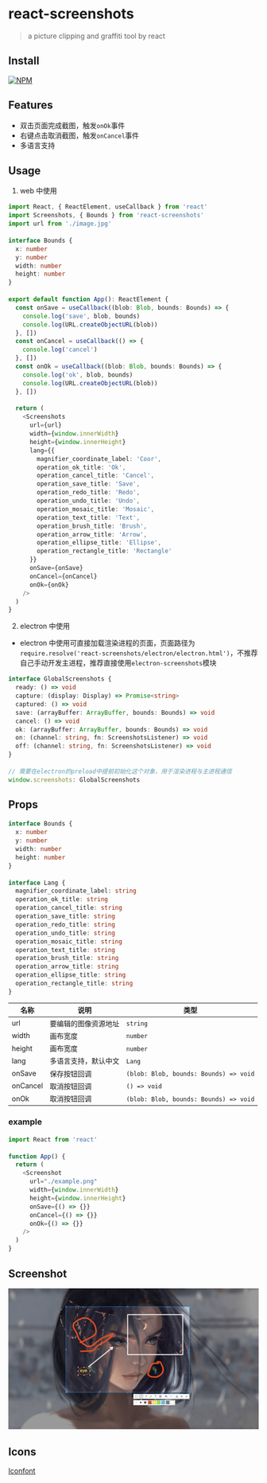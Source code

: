 # react-screenshots

> a picture clipping and graffiti tool by react

## Install

[![NPM](https://nodei.co/npm/react-screenshots.png?downloads=true&downloadRank=true&stars=true)](https://nodei.co/npm/react-screenshots/)

## Features

- 双击页面完成截图，触发`onOk`事件
- 右键点击取消截图，触发`onCancel`事件
- 多语言支持

## Usage

1. web 中使用

```ts
import React, { ReactElement, useCallback } from 'react'
import Screenshots, { Bounds } from 'react-screenshots'
import url from './image.jpg'

interface Bounds {
  x: number
  y: number
  width: number
  height: number
}

export default function App(): ReactElement {
  const onSave = useCallback((blob: Blob, bounds: Bounds) => {
    console.log('save', blob, bounds)
    console.log(URL.createObjectURL(blob))
  }, [])
  const onCancel = useCallback(() => {
    console.log('cancel')
  }, [])
  const onOk = useCallback((blob: Blob, bounds: Bounds) => {
    console.log('ok', blob, bounds)
    console.log(URL.createObjectURL(blob))
  }, [])

  return (
    <Screenshots
      url={url}
      width={window.innerWidth}
      height={window.innerHeight}
      lang={{
        magnifier_coordinate_label: 'Coor',
        operation_ok_title: 'Ok',
        operation_cancel_title: 'Cancel',
        operation_save_title: 'Save',
        operation_redo_title: 'Redo',
        operation_undo_title: 'Undo',
        operation_mosaic_title: 'Mosaic',
        operation_text_title: 'Text',
        operation_brush_title: 'Brush',
        operation_arrow_title: 'Arrow',
        operation_ellipse_title: 'Ellipse',
        operation_rectangle_title: 'Rectangle'
      }}
      onSave={onSave}
      onCancel={onCancel}
      onOk={onOk}
    />
  )
}
```

2. electron 中使用

- electron 中使用可直接加载渲染进程的页面，页面路径为`require.resolve('react-screenshots/electron/electron.html')`，不推荐自己手动开发主进程，推荐直接使用`electron-screenshots`模块

```ts
interface GlobalScreenshots {
  ready: () => void
  capture: (display: Display) => Promise<string>
  captured: () => void
  save: (arrayBuffer: ArrayBuffer, bounds: Bounds) => void
  cancel: () => void
  ok: (arrayBuffer: ArrayBuffer, bounds: Bounds) => void
  on: (channel: string, fn: ScreenshotsListener) => void
  off: (channel: string, fn: ScreenshotsListener) => void
}

// 需要在electron的preload中提前初始化这个对象，用于渲染进程与主进程通信
window.screenshots: GlobalScreenshots
```

## Props

```ts
interface Bounds {
  x: number
  y: number
  width: number
  height: number
}

interface Lang {
  magnifier_coordinate_label: string
  operation_ok_title: string
  operation_cancel_title: string
  operation_save_title: string
  operation_redo_title: string
  operation_undo_title: string
  operation_mosaic_title: string
  operation_text_title: string
  operation_brush_title: string
  operation_arrow_title: string
  operation_ellipse_title: string
  operation_rectangle_title: string
}
```

| 名称     | 说明                 | 类型                                   |
| -------- | -------------------- | -------------------------------------- |
| url      | 要编辑的图像资源地址 | `string`                               |
| width    | 画布宽度             | `number`                               |
| height   | 画布宽度             | `number`                               |
| lang     | 多语言支持，默认中文 | `Lang`                                 |
| onSave   | 保存按钮回调         | `(blob: Blob, bounds: Bounds) => void` |
| onCancel | 取消按钮回调         | `() => void`                           |
| onOk     | 取消按钮回调         | `(blob: Blob, bounds: Bounds) => void` |

### example

```js
import React from 'react'

function App() {
  return (
    <Screenshot
      url="./example.png"
      width={window.innerWidth}
      height={window.innerHeight}
      onSave={() => {}}
      onCancel={() => {}}
      onOk={() => {}}
    />
  )
}
```

## Screenshot

![screenshot](../../screenshot.jpg)

## Icons

[Iconfont](https://at.alicdn.com/t/project/572327/6f652e79-fb8b-4164-9fb3-40a705433d93.html?spm=a313x.7781069.1998910419.34)
